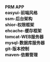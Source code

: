 <b>PRM APP<b><br>
easyui-前端风格<br> 
ssm-后台架构<br>
shior-权限框架<br>
ehcache-缓存框架<br>
tomcat-WEB服务器<br>
mysql-数据库服务器<br>
git-版本控制<br> 
maven-依赖管理<br>
